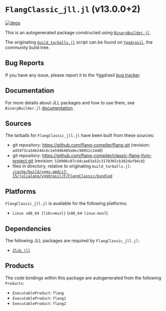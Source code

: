 # `FlangClassic_jll.jl` (v13.0.0+2)

[![deps](https://juliahub.com/docs/FlangClassic_jll/deps.svg)](https://juliahub.com/ui/Packages/FlangClassic_jll/7VOXt?page=2)

This is an autogenerated package constructed using [`BinaryBuilder.jl`](https://github.com/JuliaPackaging/BinaryBuilder.jl).

The originating [`build_tarballs.jl`](https://github.com/JuliaPackaging/Yggdrasil/blob/566bbdbeed1b1aab1039afb459731231854cf513/F/FlangClassic/FlangClassic/build_tarballs.jl) script can be found on [`Yggdrasil`](https://github.com/JuliaPackaging/Yggdrasil/), the community build tree.

## Bug Reports

If you have any issue, please report it to the Yggdrasil [bug tracker](https://github.com/JuliaPackaging/Yggdrasil/issues).

## Documentation

For more details about JLL packages and how to use them, see `BinaryBuilder.jl` [documentation](https://docs.binarybuilder.org/stable/jll/).

## Sources

The tarballs for `FlangClassic_jll.jl` have been built from these sources:

* git repository: https://github.com/flang-compiler/flang.git (revision: `a459f3ca34b244c6c1e59d6495e8ec90952c2448`)
* git repository: https://github.com/flang-compiler/classic-flang-llvm-project.git (revision: `528906c87cd4cae63a52c3170365cb382daf94cb`)
* files in directory, relative to originating `build_tarballs.jl`: [`/cache/build/yggy-amdci7-15/julialang/yggdrasil/F/FlangClassic/bundled`](https://github.com/JuliaPackaging/Yggdrasil/tree/566bbdbeed1b1aab1039afb459731231854cf513/F/FlangClassic/FlangClassic/bundled)

## Platforms

`FlangClassic_jll.jl` is available for the following platforms:

* `Linux x86_64 {libc=musl}` (`x86_64-linux-musl`)

## Dependencies

The following JLL packages are required by `FlangClassic_jll.jl`:

* [`Zlib_jll`](https://github.com/JuliaBinaryWrappers/Zlib_jll.jl)

## Products

The code bindings within this package are autogenerated from the following `Products`:

* `ExecutableProduct`: `flang`
* `ExecutableProduct`: `flang1`
* `ExecutableProduct`: `flang2`
